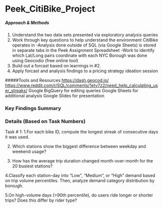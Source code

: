 # Peek_CitiBike_Project

##### Approach & Methods

1. Understand the two data sets presented via exploratory analysis queries
2. Work through key questions to help understand the environment CitiBike operates in
     -Analysis done outside of SQL (via Google Sheets) is stored in separate tabs in the Peek Assignment     Spreadsheet
   -Work to identify which Lat/Long pairs coordinate with each NYC Borough was done using Geocodio (free online tool)
4. Build out a forcast based on learnings in #2.
5. Apply forcast and analysis findings to a pricing strategy ideation session




#####Tools and Resources
https://dash.geocod.io/
https://www.reddit.com/r/SQL/comments/1etv7z2/need_help_calculating_user_streaks/
Google BigQuery for editing queries
Google Sheets for additional analysis
Google Slides for presentation


### Key Findings Summary


### Details (Based on Task Numbers)

Task # 1:
1.For each bike ID, compute the longest streak of consecutive days it was used.

2. Which stations show the biggest difference between weekday and weekend usage?

3. How has the average trip duration changed month-over-month for the 20 busiest stations?

4.Classify each station-day into “Low”, “Medium”, or “High” demand based on trip volume percentiles. Then, analyze demand category distribution by borough.

5.On high-volume days (>90th percentile), do users ride longer or shorter trips? Does this differ by rider type?
